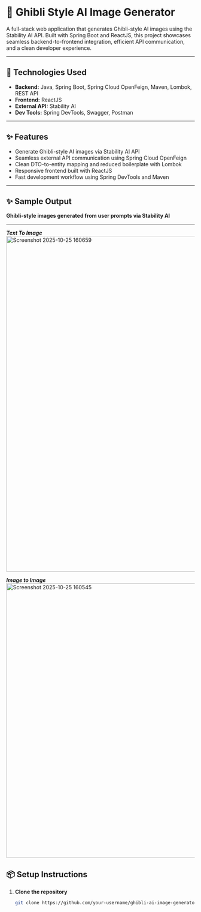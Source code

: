 # 🌸 Ghibli Style AI Image Generator

A full-stack web application that generates Ghibli-style AI images using the Stability AI API. Built with Spring Boot and ReactJS, this project showcases seamless backend-to-frontend integration, efficient API communication, and a clean developer experience.

---

## 🚀 Technologies Used

- **Backend:** Java, Spring Boot, Spring Cloud OpenFeign, Maven, Lombok, REST API  
- **Frontend:** ReactJS  
- **External API:** Stability AI  
- **Dev Tools:** Spring DevTools, Swagger, Postman

---

## ✨ Features

- Generate Ghibli-style AI images via Stability AI API  
- Seamless external API communication using Spring Cloud OpenFeign  
- Clean DTO-to-entity mapping and reduced boilerplate with Lombok  
- Responsive frontend built with ReactJS  
- Fast development workflow using Spring DevTools and Maven

---

## ✨ Sample Output
**Ghibli-style images generated from user prompts via Stability AI**

---
***Text To Image***
<img width="1762" height="895" alt="Screenshot 2025-10-25 160659" src="https://github.com/user-attachments/assets/418b7f5a-5e5b-45eb-8f9d-be97cfc09d2a" />

***Image to Image***
<img width="1872" height="732" alt="Screenshot 2025-10-25 160545" src="https://github.com/user-attachments/assets/003374d2-7d86-46f1-9d97-2c63c5d63362" />


## 📦 Setup Instructions

1. **Clone the repository**
   ```bash
   git clone https://github.com/your-username/ghibli-ai-image-generator.git
